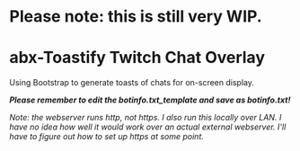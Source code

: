 # Please note:  this is still very WIP.


# abx-Toastify Twitch Chat Overlay
Using Bootstrap to generate toasts of chats for on-screen display.

***Please remember to edit the botinfo.txt_template and save as botinfo.txt!***

*Note: the webserver runs http, not https.  I also run this locally over LAN.  I have no idea how well it would work over an actual external webserver.  I'll have to figure out how to set up https at some point.*
